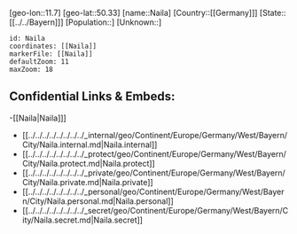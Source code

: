 ﻿---
location: [50.33,11.7]
mapzoom: [7,12] 
mapmarker: city 
type: City
tags:
- geo/City


SpocWebEntityId: 32719
isDeleted: false
confidential: public

---
[geo-lon::11.7]
[geo-lat::50.33]
[name::Naila]
[Country::[[Germany]]]
[State::[[../../Bayern]]]
[Population::]
[Unknown::]


```leaflet
id: Naila
coordinates: [[Naila]]
markerFile: [[Naila]]
defaultZoom: 11 
maxZoom: 18
```


## Confidential Links & Embeds: 
-[[Naila|Naila]]] 
- [[../../../../../../../../_internal/geo/Continent/Europe/Germany/West/Bayern/City/Naila.internal.md|Naila.internal]] 
- [[../../../../../../../../_protect/geo/Continent/Europe/Germany/West/Bayern/City/Naila.protect.md|Naila.protect]] 
- [[../../../../../../../../_private/geo/Continent/Europe/Germany/West/Bayern/City/Naila.private.md|Naila.private]] 
- [[../../../../../../../../_personal/geo/Continent/Europe/Germany/West/Bayern/City/Naila.personal.md|Naila.personal]] 
- [[../../../../../../../../_secret/geo/Continent/Europe/Germany/West/Bayern/City/Naila.secret.md|Naila.secret]] 
